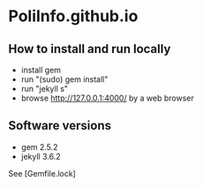 # PoliInfo.github.io

## How to install and run locally

- install gem
- run "(sudo) gem install"
- run "jekyll s"
- browse http://127.0.0.1:4000/ by a web browser


## Software versions

- gem 2.5.2
- jekyll 3.6.2

See [Gemfile.lock]